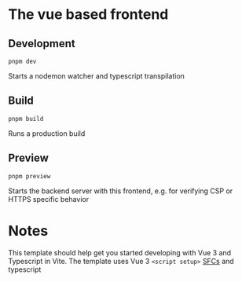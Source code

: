 # The vue based frontend

## Development
```
pnpm dev
```
Starts a nodemon watcher and typescript transpilation

## Build
```
pnpm build
```
Runs a production build

## Preview
```
pnpm preview
```
Starts the backend server with this frontend, e.g. for verifying CSP or HTTPS specific behavior

# Notes
This template should help get you started developing with Vue 3 and Typescript in Vite. The template uses Vue 3 `<script setup>` [SFCs](https://v3.vuejs.org/api/sfc-script-setup.html#sfc-script-setup) and typescript
